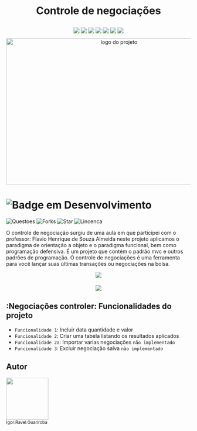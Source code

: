 <h1 style="text-align: center;">Controle de negociações</h1>
<div style="text-align: center;padding: 10px;">
<img src="https://img.shields.io/badge/JavaScript-F7DF1E?style=for-the-badge&logo=javascript&logoColor=black" />
<img src="https://img.shields.io/badge/HTML5-E34F26?style=for-the-badge&logo=html5&logoColor=white" />
<img src="https://img.shields.io/badge/CSS3-1572B6?style=for-the-badge&logo=css3&logoColor=white" />
<img src="https://img.shields.io/badge/Git-E34F26?style=for-the-badge&logo=git&logoColor=white" />
<img src="https://img.shields.io/badge/Windows-017AD7?style=for-the-badge&logo=windows&logoColor=white" />
<img src="https://img.shields.io/badge/Linux-E34F26?style=for-the-badge&logo=linux&logoColor=black" />
<img src="https://img.shields.io/badge/GitHub-100000?style=for-the-badge&logo=github&logoColor=white" />
</div>

<div  style="text-align: center; width: 100%;">
<a href="https://imgur.com/MXDHV7e"><img style="width: 600px; height: 400px;" src="https://i.imgur.com/MXDHV7e.png" title="source: imgur.com"  alt="logo do projeto"/></a>
</div>

![Badge em Desenvolvimento](http://img.shields.io/static/v1?label=STATUS&message=EM%20DESENVOLVIMENTO&color=GREEN&style=for-the-badge)
=
![Questoes](https://img.shields.io/github/issues/IgorGuariroba/controle-de-negociacoes)
![Forks](https://img.shields.io/github/forks/IgorGuariroba/controle-de-negociacoes)
![Star](https://img.shields.io/github/stars/IgorGuariroba/controle-de-negociacoes)
![Lincenca](https://img.shields.io/github/license/IgorGuariroba/controle-de-negociacoes)

O controle de negociação surgiu de uma aula em que participei com o professor: Flavio Henrique de Souza Almeida neste
projeto aplicamos o paradigma de orientação a objeto e o paradigma funcional, bem como programação defensiva. É um
projeto que contém o padrão mvc e outros padrões de programação. O controle de negociações é uma ferramenta para você
lançar suas últimas transações ou negociações na bolsa.

<div style="text-align: center">
<img src="https://i.imgur.com/S88KsRi.gif">
</div>

<div style="padding-top: 20px; text-align: center;">
<img src="https://i.imgur.com/1OT9gGu.gif">
</div>


## :Negociações controler: Funcionalidades do projeto

- `Funcionalidade 1`: Incluir data quantidade e valor 
- `Funcionalidade 2`:  Criar uma tabela listando os resultados aplicados 
- `Funcionalidade 2a`: Importar varias negociações  `não implementado` 
- `Funcionalidade 3`: Excluir negociação salva `não implementado`

## Autor

 [<img src="https://avatars.githubusercontent.com/u/65466371" width=115><br><sub>Igor Ravel Guariroba</sub>](https://github.com/IgorGuariroba)



